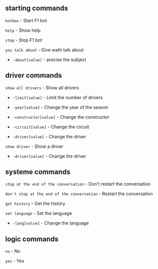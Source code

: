 starting commands
--------------------------------------------------------------------------------------------------------
``botbox`` - Start F1 bot

``help`` - Show help

``stop`` - Stop F1 bot

``you talk about`` - Give wath talk about

* ``-about[value]`` - precise the subject

driver commands
--------------------------------------------------------------------------------------------------------

``show all drivers`` - Show all drivers

* ``-limit[value]`` - Limit the number of drivers

* ``-year[value]`` - Change the year of the season

* ``-constructor[value]`` - Change the constructor

* ``-circuit[value]`` - Change the circuit

* ``-driver[value]`` - Change the driver

``show driver`` - Show a driver

* ``-driver[value]`` - Change the driver


systeme commands
--------------------------------------------------------------------------------------------------------
``stop at the end of the conversation`` - Don't restart the conversation

``don't stop at the end of the conversation`` - Restart the conversation


``get history`` - Get the history

``set language`` - Set the language

* ``-lang[value]`` - Change the language

logic commands
--------------------------------------------------------------------------------------------------------
``no`` - No

``yes`` - Yes
